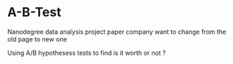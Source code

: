# A-B-Test
Nanodegree data analysis project
paper company want to change from the old page to new one

Using A/B hypothesess tests to find is it worth or not ? 
